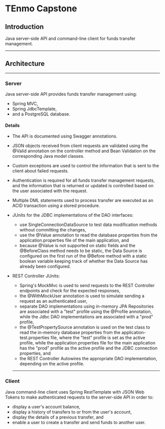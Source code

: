 # TEnmo Capstone

## Introduction
Java server-side API and command-line client for funds transfer management.

---
## Architecture
---
### Server

Java server-side API provides funds transfer management using:  
- Spring MVC,
- Spring JdbcTemplate,
- and a PostgreSQL database.  

#### Details

- The API is documented using Swagger annotations. 

- JSON objects received from client requests are validated using the @Valid annotation on the controller method and Bean Validation on the corresponding Java model classes. 

- Custom exceptions are used to control the information that is sent to the client about failed requests.

- Authentication is required for all funds transfer management requests, and the information that is returned or updated is controlled based on the user associated with the request.

- Multiple DML statements used to process transfer are executed as an ACID transaction using a stored procedure.

- JUnits for the JDBC implementations of the DAO interfaces:  

    - use SingleConnectionDataSource to test data modification methods without committing the changes, 
    - use the @Value annotation to read the database properties from the application.properties file of the main application, and 
    - because @Value is not supported on static fields and the @BeforeClass method needs to be static, the Data Source is configured on the first run of the @Before method with a static boolean variable keeping track of whether the Data Source has already been configured.  
- REST Controller JUnits:  
    - Spring's MockMvc is used to send requests to the REST Controller endpoints and check for the expected responses,  
    - the @WithMockUser annotation is used to simulate sending a request as an authenticated user,
    - separate DAO implementations using in-memory JPA Repositories are associated with a "test" profile using the @Profile annotation, while the Jdbc DAO implementations are associated with a "prod" profile,
    - the @TestPropertySource annotation is used on the test class to read the in-memory database properties from the application-test.properties file, where the "test" profile is set as the active profile, while the application.properties file for the main application has the "prod" profile as the active profile and the JDBC connection properties, and
    - the REST Controller Autowires the appropriate DAO implementation, depending on the active profile.  

    ---
### Client

Java command-line client uses Spring RestTemplate with JSON Web Tokens to make authenticated requests to the server-side API in order to:  
- display a user's account balance,  
- display a history of transfers to or from the user's account, 
- display the details of a previous transfer, and 
- enable a user to create a transfer and send funds to another user.













